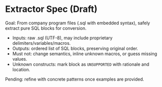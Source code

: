 # Extractor Spec (Draft)

Goal: From company program files (.sql with embedded syntax), safely extract pure SQL blocks for conversion.

- Inputs: raw .sql (UTF-8), may include proprietary delimiters/variables/macros.
- Outputs: ordered list of SQL blocks, preserving original order.
- Must not: change semantics, inline unknown macros, or guess missing values.
- Unknown constructs: mark block as `UNSUPPORTED` with rationale and location.

Pending: refine with concrete patterns once examples are provided.
